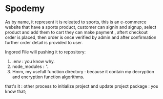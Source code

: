 # Spodemy
As by name, it represent it is releated to sports, this is an e-commerce website that have a sports product, customer can signin and signup, select product and add them to cart  they can make payment , aftert checkout  order is placed, then order is once verified by admin and after confirmation further order detail is provided to user.

Ingored File will pushing it to repository:
1. .env : you know why.
2. node_modules : ".
3. Hmm, my usefull function directory : because it contain my decryption and encryption function algorithms.

that's it :
other process to initialize project and update project package : you know that; 
